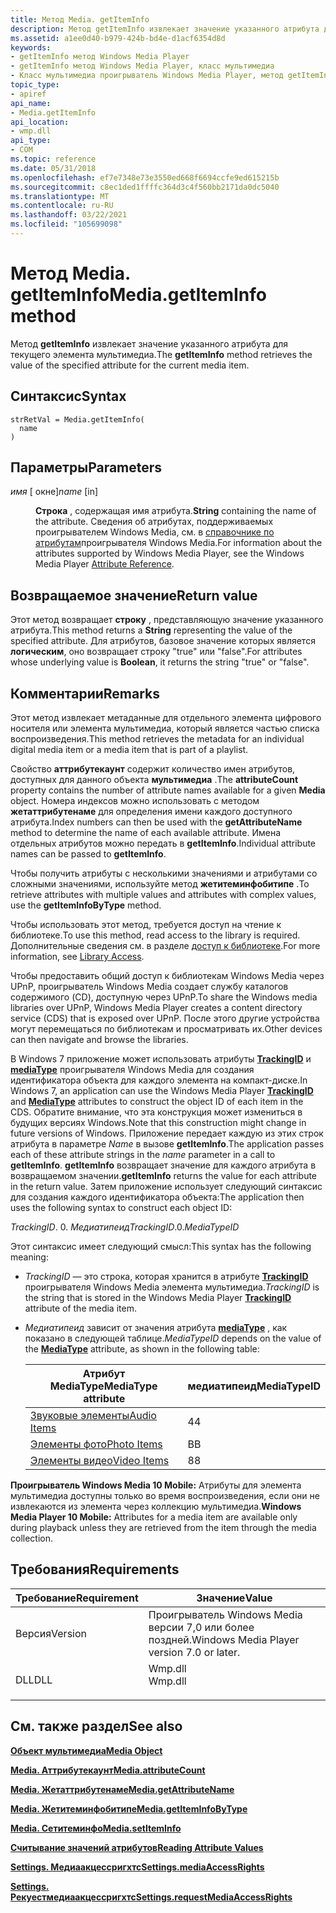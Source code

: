 ```yaml
---
title: Метод Media. getItemInfo
description: Метод getItemInfo извлекает значение указанного атрибута для текущего элемента мультимедиа.
ms.assetid: a1ee0d40-b979-424b-bd4e-d1acf6354d8d
keywords:
- getItemInfo метод Windows Media Player
- getItemInfo метод Windows Media Player, класс мультимедиа
- Класс мультимедиа проигрыватель Windows Media Player, метод getItemInfo
topic_type:
- apiref
api_name:
- Media.getItemInfo
api_location:
- wmp.dll
api_type:
- COM
ms.topic: reference
ms.date: 05/31/2018
ms.openlocfilehash: ef7e7348e73e3550ed668f6694ccfe9ed615215b
ms.sourcegitcommit: c8ec1ded1ffffc364d3c4f560bb2171da0dc5040
ms.translationtype: MT
ms.contentlocale: ru-RU
ms.lasthandoff: 03/22/2021
ms.locfileid: "105699098"
---
```

# <a name="mediagetiteminfo-method"></a><span data-ttu-id="fb4e2-106">Метод Media. getItemInfo</span><span class="sxs-lookup"><span data-stu-id="fb4e2-106">Media.getItemInfo method</span></span>

<span data-ttu-id="fb4e2-107">Метод **getItemInfo** извлекает значение указанного атрибута для текущего элемента мультимедиа.</span><span class="sxs-lookup"><span data-stu-id="fb4e2-107">The **getItemInfo** method retrieves the value of the specified attribute for the current media item.</span></span>

## <a name="syntax"></a><span data-ttu-id="fb4e2-108">Синтаксис</span><span class="sxs-lookup"><span data-stu-id="fb4e2-108">Syntax</span></span>


```JScript
strRetVal = Media.getItemInfo(
  name
)
```



## <a name="parameters"></a><span data-ttu-id="fb4e2-109">Параметры</span><span class="sxs-lookup"><span data-stu-id="fb4e2-109">Parameters</span></span>

<dl> <dt>

<span data-ttu-id="fb4e2-110">*имя* \[ окне\]</span><span class="sxs-lookup"><span data-stu-id="fb4e2-110">*name* \[in\]</span></span>
</dt> <dd>

<span data-ttu-id="fb4e2-111">**Строка** , содержащая имя атрибута.</span><span class="sxs-lookup"><span data-stu-id="fb4e2-111">**String** containing the name of the attribute.</span></span> <span data-ttu-id="fb4e2-112">Сведения об атрибутах, поддерживаемых проигрывателем Windows Media, см. в [справочнике по атрибутам](attribute-reference.md)проигрывателя Windows Media.</span><span class="sxs-lookup"><span data-stu-id="fb4e2-112">For information about the attributes supported by Windows Media Player, see the Windows Media Player [Attribute Reference](attribute-reference.md).</span></span>

</dd> </dl>

## <a name="return-value"></a><span data-ttu-id="fb4e2-113">Возвращаемое значение</span><span class="sxs-lookup"><span data-stu-id="fb4e2-113">Return value</span></span>

<span data-ttu-id="fb4e2-114">Этот метод возвращает **строку** , представляющую значение указанного атрибута.</span><span class="sxs-lookup"><span data-stu-id="fb4e2-114">This method returns a **String** representing the value of the specified attribute.</span></span> <span data-ttu-id="fb4e2-115">Для атрибутов, базовое значение которых является **логическим**, оно возвращает строку "true" или "false".</span><span class="sxs-lookup"><span data-stu-id="fb4e2-115">For attributes whose underlying value is **Boolean**, it returns the string "true" or "false".</span></span>

## <a name="remarks"></a><span data-ttu-id="fb4e2-116">Комментарии</span><span class="sxs-lookup"><span data-stu-id="fb4e2-116">Remarks</span></span>

<span data-ttu-id="fb4e2-117">Этот метод извлекает метаданные для отдельного элемента цифрового носителя или элемента мультимедиа, который является частью списка воспроизведения.</span><span class="sxs-lookup"><span data-stu-id="fb4e2-117">This method retrieves the metadata for an individual digital media item or a media item that is part of a playlist.</span></span>

<span data-ttu-id="fb4e2-118">Свойство **аттрибутекаунт** содержит количество имен атрибутов, доступных для данного объекта **мультимедиа** .</span><span class="sxs-lookup"><span data-stu-id="fb4e2-118">The **attributeCount** property contains the number of attribute names available for a given **Media** object.</span></span> <span data-ttu-id="fb4e2-119">Номера индексов можно использовать с методом **жетаттрибутенаме** для определения имени каждого доступного атрибута.</span><span class="sxs-lookup"><span data-stu-id="fb4e2-119">Index numbers can then be used with the **getAttributeName** method to determine the name of each available attribute.</span></span> <span data-ttu-id="fb4e2-120">Имена отдельных атрибутов можно передать в **getItemInfo**.</span><span class="sxs-lookup"><span data-stu-id="fb4e2-120">Individual attribute names can be passed to **getItemInfo**.</span></span>

<span data-ttu-id="fb4e2-121">Чтобы получить атрибуты с несколькими значениями и атрибутами со сложными значениями, используйте метод **жетитеминфобитипе** .</span><span class="sxs-lookup"><span data-stu-id="fb4e2-121">To retrieve attributes with multiple values and attributes with complex values, use the **getItemInfoByType** method.</span></span>

<span data-ttu-id="fb4e2-122">Чтобы использовать этот метод, требуется доступ на чтение к библиотеке.</span><span class="sxs-lookup"><span data-stu-id="fb4e2-122">To use this method, read access to the library is required.</span></span> <span data-ttu-id="fb4e2-123">Дополнительные сведения см. в разделе [доступ к библиотеке](library-access.md).</span><span class="sxs-lookup"><span data-stu-id="fb4e2-123">For more information, see [Library Access](library-access.md).</span></span>

<span data-ttu-id="fb4e2-124">Чтобы предоставить общий доступ к библиотекам Windows Media через UPnP, проигрыватель Windows Media создает службу каталогов содержимого (CD), доступную через UPnP.</span><span class="sxs-lookup"><span data-stu-id="fb4e2-124">To share the Windows media libraries over UPnP, Windows Media Player creates a content directory service (CDS) that is exposed over UPnP.</span></span> <span data-ttu-id="fb4e2-125">После этого другие устройства могут перемещаться по библиотекам и просматривать их.</span><span class="sxs-lookup"><span data-stu-id="fb4e2-125">Other devices can then navigate and browse the libraries.</span></span>

<span data-ttu-id="fb4e2-126">В Windows 7 приложение может использовать атрибуты [**TrackingID**](trackingid-attribute.md) и [**mediaType**](mediatype-attribute.md) проигрывателя Windows Media для создания идентификатора объекта для каждого элемента на компакт-диске.</span><span class="sxs-lookup"><span data-stu-id="fb4e2-126">In Windows 7, an application can use the Windows Media Player [**TrackingID**](trackingid-attribute.md) and [**MediaType**](mediatype-attribute.md) attributes to construct the object ID of each item in the CDS.</span></span> <span data-ttu-id="fb4e2-127">Обратите внимание, что эта конструкция может измениться в будущих версиях Windows.</span><span class="sxs-lookup"><span data-stu-id="fb4e2-127">Note that this construction might change in future versions of Windows.</span></span> <span data-ttu-id="fb4e2-128">Приложение передает каждую из этих строк атрибута в параметре *Name* в вызове **getItemInfo**.</span><span class="sxs-lookup"><span data-stu-id="fb4e2-128">The application passes each of these attribute strings in the *name* parameter in a call to **getItemInfo**.</span></span> <span data-ttu-id="fb4e2-129">**getItemInfo** возвращает значение для каждого атрибута в возвращаемом значении.</span><span class="sxs-lookup"><span data-stu-id="fb4e2-129">**getItemInfo** returns the value for each attribute in the return value.</span></span> <span data-ttu-id="fb4e2-130">Затем приложение использует следующий синтаксис для создания каждого идентификатора объекта:</span><span class="sxs-lookup"><span data-stu-id="fb4e2-130">The application then uses the following syntax to construct each object ID:</span></span>

<span data-ttu-id="fb4e2-131">*TrackingID*. 0. *Медиатипеид*</span><span class="sxs-lookup"><span data-stu-id="fb4e2-131">*TrackingID*.0.*MediaTypeID*</span></span>

<span data-ttu-id="fb4e2-132">Этот синтаксис имеет следующий смысл:</span><span class="sxs-lookup"><span data-stu-id="fb4e2-132">This syntax has the following meaning:</span></span>

-   <span data-ttu-id="fb4e2-133">*TrackingID* — это строка, которая хранится в атрибуте [**TrackingID**](trackingid-attribute.md) проигрывателя Windows Media элемента мультимедиа.</span><span class="sxs-lookup"><span data-stu-id="fb4e2-133">*TrackingID* is the string that is stored in the Windows Media Player [**TrackingID**](trackingid-attribute.md) attribute of the media item.</span></span>
-   <span data-ttu-id="fb4e2-134">*Медиатипеид* зависит от значения атрибута [**mediaType**](mediatype-attribute.md) , как показано в следующей таблице.</span><span class="sxs-lookup"><span data-stu-id="fb4e2-134">*MediaTypeID* depends on the value of the [**MediaType**](mediatype-attribute.md) attribute, as shown in the following table:</span></span>

    | <span data-ttu-id="fb4e2-135">Атрибут MediaType</span><span class="sxs-lookup"><span data-stu-id="fb4e2-135">MediaType attribute</span></span>                      | <span data-ttu-id="fb4e2-136">медиатипеид</span><span class="sxs-lookup"><span data-stu-id="fb4e2-136">MediaTypeID</span></span> |
    |------------------------------------------|-------------|
    | [<span data-ttu-id="fb4e2-137">Звуковые элементы</span><span class="sxs-lookup"><span data-stu-id="fb4e2-137">Audio Items</span></span>](audio-item-attributes.md) | <span data-ttu-id="fb4e2-138">4</span><span class="sxs-lookup"><span data-stu-id="fb4e2-138">4</span></span>           |
    | [<span data-ttu-id="fb4e2-139">Элементы фото</span><span class="sxs-lookup"><span data-stu-id="fb4e2-139">Photo Items</span></span>](photo-item-attributes.md) | <span data-ttu-id="fb4e2-140">B</span><span class="sxs-lookup"><span data-stu-id="fb4e2-140">B</span></span>           |
    | [<span data-ttu-id="fb4e2-141">Элементы видео</span><span class="sxs-lookup"><span data-stu-id="fb4e2-141">Video Items</span></span>](video-item-attributes.md) | <span data-ttu-id="fb4e2-142">8</span><span class="sxs-lookup"><span data-stu-id="fb4e2-142">8</span></span>           |

    

     

<span data-ttu-id="fb4e2-143">**Проигрыватель Windows Media 10 Mobile:** Атрибуты для элемента мультимедиа доступны только во время воспроизведения, если они не извлекаются из элемента через коллекцию мультимедиа.</span><span class="sxs-lookup"><span data-stu-id="fb4e2-143">**Windows Media Player 10 Mobile:** Attributes for a media item are available only during playback unless they are retrieved from the item through the media collection.</span></span>

## <a name="requirements"></a><span data-ttu-id="fb4e2-144">Требования</span><span class="sxs-lookup"><span data-stu-id="fb4e2-144">Requirements</span></span>



| <span data-ttu-id="fb4e2-145">Требование</span><span class="sxs-lookup"><span data-stu-id="fb4e2-145">Requirement</span></span> | <span data-ttu-id="fb4e2-146">Значение</span><span class="sxs-lookup"><span data-stu-id="fb4e2-146">Value</span></span> |
|--------------------|------------------------------------------------------------------------------------|
| <span data-ttu-id="fb4e2-147">Версия</span><span class="sxs-lookup"><span data-stu-id="fb4e2-147">Version</span></span><br/> | <span data-ttu-id="fb4e2-148">Проигрыватель Windows Media версии 7,0 или более поздней.</span><span class="sxs-lookup"><span data-stu-id="fb4e2-148">Windows Media Player version 7.0 or later.</span></span><br/>                              |
| <span data-ttu-id="fb4e2-149">DLL</span><span class="sxs-lookup"><span data-stu-id="fb4e2-149">DLL</span></span><br/>     | <dl> <span data-ttu-id="fb4e2-150"><dt>Wmp.dll</dt></span><span class="sxs-lookup"><span data-stu-id="fb4e2-150"><dt>Wmp.dll</dt></span></span> </dl> |



## <a name="see-also"></a><span data-ttu-id="fb4e2-151">См. также раздел</span><span class="sxs-lookup"><span data-stu-id="fb4e2-151">See also</span></span>

<dl> <dt>

[<span data-ttu-id="fb4e2-152">**Объект мультимедиа**</span><span class="sxs-lookup"><span data-stu-id="fb4e2-152">**Media Object**</span></span>](media-object.md)
</dt> <dt>

[<span data-ttu-id="fb4e2-153">**Media. Аттрибутекаунт**</span><span class="sxs-lookup"><span data-stu-id="fb4e2-153">**Media.attributeCount**</span></span>](media-attributecount.md)
</dt> <dt>

[<span data-ttu-id="fb4e2-154">**Media. Жетаттрибутенаме**</span><span class="sxs-lookup"><span data-stu-id="fb4e2-154">**Media.getAttributeName**</span></span>](media-getattributename.md)
</dt> <dt>

[<span data-ttu-id="fb4e2-155">**Media. Жетитеминфобитипе**</span><span class="sxs-lookup"><span data-stu-id="fb4e2-155">**Media.getItemInfoByType**</span></span>](media-getiteminfobytype.md)
</dt> <dt>

[<span data-ttu-id="fb4e2-156">**Media. Сетитеминфо**</span><span class="sxs-lookup"><span data-stu-id="fb4e2-156">**Media.setItemInfo**</span></span>](media-setiteminfo.md)
</dt> <dt>

[<span data-ttu-id="fb4e2-157">**Считывание значений атрибутов**</span><span class="sxs-lookup"><span data-stu-id="fb4e2-157">**Reading Attribute Values**</span></span>](reading-attribute-values.md)
</dt> <dt>

[<span data-ttu-id="fb4e2-158">**Settings. Медиаакцессригхтс**</span><span class="sxs-lookup"><span data-stu-id="fb4e2-158">**Settings.mediaAccessRights**</span></span>](settings-mediaaccessrights.md)
</dt> <dt>

[<span data-ttu-id="fb4e2-159">**Settings. Рекуестмедиаакцессригхтс**</span><span class="sxs-lookup"><span data-stu-id="fb4e2-159">**Settings.requestMediaAccessRights**</span></span>](settings-requestmediaaccessrights.md)
</dt> </dl>

 

 






